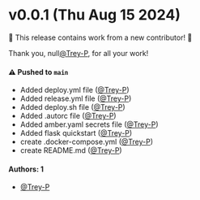 # v0.0.1 (Thu Aug 15 2024)

:tada: This release contains work from a new contributor! :tada:

Thank you, null[@Trey-P](https://github.com/Trey-P), for all your work!

#### ⚠️ Pushed to `main`

- Added deploy.yml file ([@Trey-P](https://github.com/Trey-P))
- Added release.yml file ([@Trey-P](https://github.com/Trey-P))
- Added deploy.sh file ([@Trey-P](https://github.com/Trey-P))
- Added .autorc file ([@Trey-P](https://github.com/Trey-P))
- Added amber.yaml secrets file ([@Trey-P](https://github.com/Trey-P))
- Added flask quickstart ([@Trey-P](https://github.com/Trey-P))
- create .docker-compose.yml ([@Trey-P](https://github.com/Trey-P))
- create README.md ([@Trey-P](https://github.com/Trey-P))

#### Authors: 1

- [@Trey-P](https://github.com/Trey-P)
